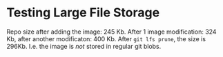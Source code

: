 # Testing Large File Storage

Repo size after adding the image: 245 Kb. After 1 image modification: 324 Kb,
after another modificaton: 400 Kb. After `git lfs prune`, the size is 296Kb.
I.e. the image is *not* stored in regular git blobs.
